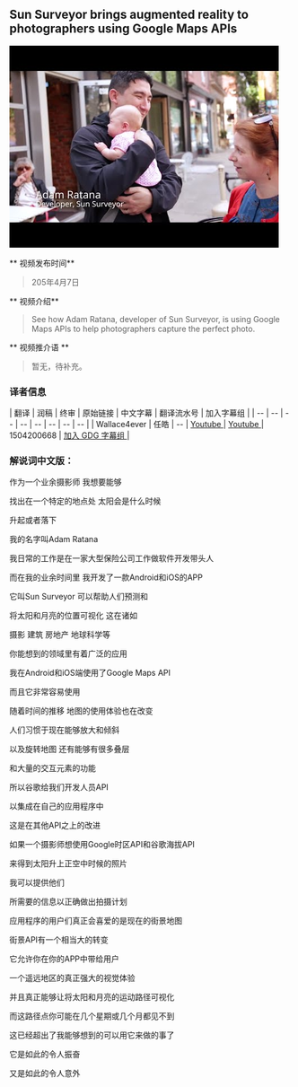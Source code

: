 
## Sun Surveyor brings augmented reality to photographers using Google Maps APIs

![video_screenshot](images/88rG6FHEeUg.jpg)

** 视频发布时间**
 
> 205年4月7日

** 视频介绍**

>  See how Adam Ratana, developer of Sun Surveyor, is using Google Maps APIs to help photographers capture the perfect photo.

** 视频推介语 **

>  暂无，待补充。


### 译者信息

| 翻译 | 润稿 | 终审 | 原始链接 | 中文字幕 |  翻译流水号  |  加入字幕组  |
| -- | -- | -- | -- | -- |  -- | -- | -- |
| Wallace4ever | 任皓 | -- | [ Youtube ]( https://www.youtube.com/watch?v=88rG6FHEeUg )  |  [ Youtube ]( https://www.youtube.com/watch?v=thDJf3aUAeo ) | 1504200668 | [ 加入 GDG 字幕组 ]( http://www.gfansub.com/join_translator )  |



### 解说词中文版：

作为一个业余摄影师  我想要能够

找出在一个特定的地点处 太阳会是什么时候

升起或者落下

我的名字叫Adam Ratana

我日常的工作是在一家大型保险公司工作做软件开发带头人

而在我的业余时间里  我开发了一款Android和iOS的APP

它叫Sun Surveyor  可以帮助人们预测和

将太阳和月亮的位置可视化  这在诸如

摄影 建筑 房地产 地球科学等

你能想到的领域里有着广泛的应用

我在Android和iOS端使用了Google Maps API

而且它非常容易使用

随着时间的推移 地图的使用体验也在改变

人们习惯于现在能够放大和倾斜

以及旋转地图  还有能够有很多叠层

和大量的交互元素的功能

所以谷歌给我们开发人员API

以集成在自己的应用程序中

这是在其他API之上的改进

如果一个摄影师想使用Google时区API和谷歌海拔API

来得到太阳升上正空中时候的照片

我可以提供他们

所需要的信息以正确做出拍摄计划

应用程序的用户们真正会喜爱的是现在的街景地图

街景API有一个相当大的转变

它允许你在你的APP中带给用户

一个遥远地区的真正强大的视觉体验

并且真正能够让将太阳和月亮的运动路径可视化

而这路径点你可能在几个星期或几个月都见不到

这已经超出了我能够想到的可以用它来做的事了

它是如此的令人振奋

又是如此的令人意外
